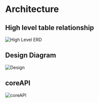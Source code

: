 # Architecture

## High level table relationship

![High Level ERD](/images/HighLevelERD.bmp)


## Design Diagram

![Design](/images/design.bmp)

## coreAPI

![coreAPI](/images/coreAPI.bmp)